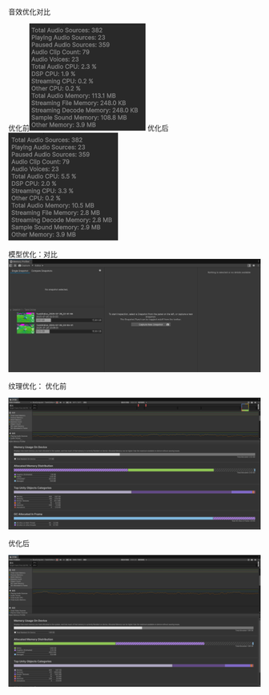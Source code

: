 音效优化对比

优化前![1](./Texture/1.png)
优化后![2](./Texture/2.png)

模型优化：对比
![3](./Texture/3.png)

纹理优化：
优化前

![4](./Texture/4.png)

优化后

![5](./Texture/5.png)
